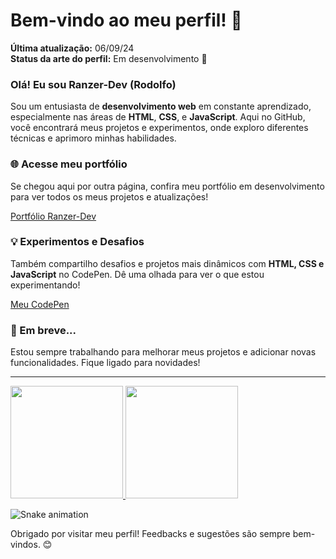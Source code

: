 # Bem-vindo ao meu perfil! 👋

**Última atualização:** 06/09/24  
**Status da arte do perfil:** Em desenvolvimento 🎨

### Olá! Eu sou Ranzer-Dev (Rodolfo)

Sou um entusiasta de **desenvolvimento web** em constante aprendizado, especialmente nas áreas de **HTML**, **CSS**, e **JavaScript**. Aqui no GitHub, você encontrará meus projetos e experimentos, onde exploro diferentes técnicas e aprimoro minhas habilidades.

### 🌐 Acesse meu portfólio
Se chegou aqui por outra página, confira meu portfólio em desenvolvimento para ver todos os meus projetos e atualizações!

[Portfólio Ranzer-Dev](https://Ranzer-Dev.github.io)

### 💡 Experimentos e Desafios
Também compartilho desafios e projetos mais dinâmicos com **HTML, CSS e JavaScript** no CodePen. Dê uma olhada para ver o que estou experimentando!

[Meu CodePen](https://codepen.io/Ranzer-Dev)

### 📅 Em breve...
Estou sempre trabalhando para melhorar meus projetos e adicionar novas funcionalidades. Fique ligado para novidades!

---

<div>
  <a href="https://github.com/Ranzer-Dev">
    <img loading="lazy" height="180em" src="https://github-readme-stats.vercel.app/api/top-langs/?username=Ranzer-Dev&layout=compact&langs_count=7&theme=dracula"/>
    <img loading="lazy" height="180em" src="https://github-readme-stats.vercel.app/api?username=Ranzer-Dev&show_icons=true&theme=dracula&include_all_commits=true&count_private=true"/>
  </a>
</div>

![Snake animation](https://Ranzer-Dev.github.io/Ranzer-Dev/github-contribution-grid-snake.svg)


Obrigado por visitar meu perfil! Feedbacks e sugestões são sempre bem-vindos. 😊

